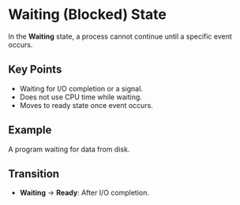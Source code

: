 # Waiting (Blocked) State

In the **Waiting** state, a process cannot continue until a specific event occurs.

## Key Points
- Waiting for I/O completion or a signal.
- Does not use CPU time while waiting.
- Moves to ready state once event occurs.

## Example
A program waiting for data from disk.

## Transition
- **Waiting** → **Ready**: After I/O completion.
